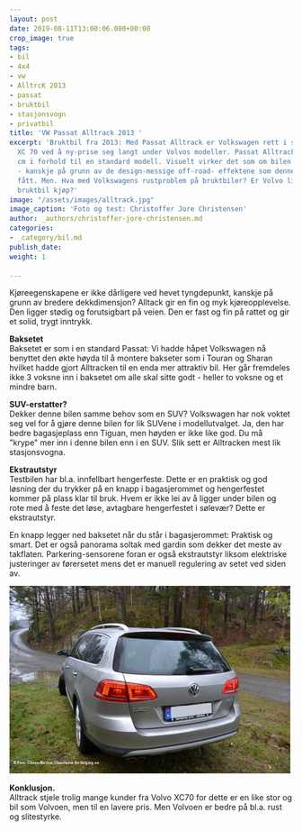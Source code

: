 ```yaml
---
layout: post
date: 2019-08-11T13:00:06.000+00:00
crop_image: true
tags:
- bil
- 4x4
- vw
- AlltrcK 2013
- passat
- bruktbil
- stasjonsvogn
- privatbil
title: 'VW Passat Alltrack 2013 '
excerpt: 'Bruktbil fra 2013: Med Passat Alltrack er Volkswagen rett i strupen på Volvo
  XC 70 ved å ny-prise seg langt under Volvos modeller. Passat Alltrack er hevet 3
  cm i forhold til en standard modell. Visuelt virker det som om bilen er hevet mer
  - kanskje på grunn av de design-messige off-road- effektene som denne modellen har
  fått. Men. Hva med Volkswagens rustproblem på bruktbiler? Er Volvo likevel best
  bruktbil kjøp?'
image: "/assets/images/alltrack.jpg"
image_caption: 'Foto og test: Christoffer Jore Christensen'
author: _authors/christoffer-jore-christensen.md
categories:
- _category/bil.md
publish_date: 
weight: 1

---
```

Kjøreegenskapene er ikke dårligere ved hevet tyngdepunkt, kanskje på grunn av bredere dekkdimensjon? Alltack gir en fin og myk kjøreopplevelse. Den ligger stødig og forutsigbart på veien. Den er fast og fin på rattet og gir et solid, trygt inntrykk.

**Baksetet**  
Baksetet er som i en standard Passat: Vi hadde håpet Volkswagen nå benyttet den økte høyda til å montere bakseter som i Touran og Sharan hvilket hadde gjort Alltracken til en enda mer attraktiv bil. Her går fremdeles ikke 3 voksne inn i baksetet om alle skal sitte godt - heller to voksne og et mindre barn.

**SUV-erstatter?**  
Dekker denne bilen samme behov som en SUV? Volkswagen har nok voktet seg vel for å gjøre denne bilen for lik SUVene i modellutvalget. Ja, den har bedre bagasjeplass enn Tiguan, men høyden er ikke like god. Du må "krype" mer inn i denne bilen enn i en SUV. Slik sett er Alltracken mest lik stasjonsvogna.

**Ekstrautstyr**  
Testbilen har bl.a. innfellbart hengerfeste. Dette er en praktisk og god løsning der du trykker på en knapp i bagasjerommet og hengerfestet kommer på plass klar til bruk. Hvem er ikke lei av å ligger under bilen og rote med å feste det løse, avtagbare hengerfestet i sølevær? Dette er ekstrautstyr.

En knapp legger ned baksetet når du står i bagasjerommet: Praktisk og smart. Det er også panorama soltak med gardin som dekker det meste av takflaten. Parkering-sensorene foran er også ekstrautstyr liksom elektriske justeringer av førersetet mens det er manuell regulering av setet ved siden av.

![](/assets/images/alltrack4.jpg)

**Konklusjon.**  
Alltrack stjele trolig mange kunder fra Volvo XC70 for dette er en like stor og bil som Volvoen, men til en lavere pris. Men Volvoen er bedre på bl.a. rust og slitestyrke.